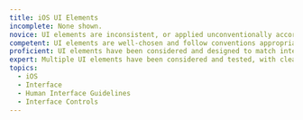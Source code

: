 ```yaml
---
title: iOS UI Elements
incomplete: None shown.
novice: UI elements are inconsistent, or applied unconventionally according to iOS guidelines.
competent: UI elements are well-chosen and follow conventions appropriate to iOS and the product.
proficient: UI elements have been considered and designed to match intended users' mental models of interaction.
expert: Multiple UI elements have been considered and tested, with clear evidence for how the chosen approach matches up with user expectations and mental models.
topics:
  - iOS
  - Interface
  - Human Interface Guidelines
  - Interface Controls
---
```

